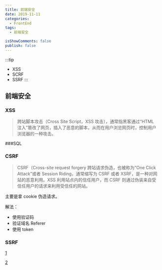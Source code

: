 ```yaml
---
title: 前端安全
date: 2019-11-11
categories:
  - FrontEnd
tags:
  - 前端安全

isShowComments: false
publish: false
---
```


:::tip

- XSS
- SCRF
- SSRF
  :::

<!-- more -->

## 前端安全

### XSS

> 跨站脚本攻击（Cross Site Script，XSS 攻击），通常指黑客通过“HTML 注入”篡改了网页，插入了恶意的脚本，从而在用户浏览网页时，控制用户浏览器的一种攻击。

###SQL

### CSRF

> CSRF（Cross-site request forgery 跨站请求伪造，也被称为“One Click Attack”或者 Session Riding，通常缩写为 CSRF 或者 XSRF，是一种对网站的恶意利用。XSS 利用站点内的信任用户，而 CSRF 则通过伪装来自受信任用户的请求来利用受信任的网站。

主要是拿 cookie 伪造请求。

解法：

- 使用验证码
- 验证域名 Referer
- 使用 token

### SSRF

[1](https://juejin.im/post/5c137f37f265da6133567735)

[2](https://juejin.im/post/5ce55b3d5188253386140dd0)
